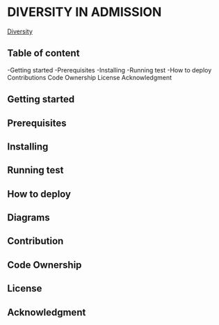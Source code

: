 # DIVERSITY IN ADMISSION


[Diversity](https://diversity-3l7b.onrender.com/)


## Table of content
-Getting started
-Prerequisites
-Installing
-Running test
-How to deploy
Contributions
Code Ownership
License
Acknowledgment


## Getting started
## Prerequisites
## Installing
## Running test
## How to deploy
## Diagrams
## Contribution
## Code Ownership
## License
## Acknowledgment